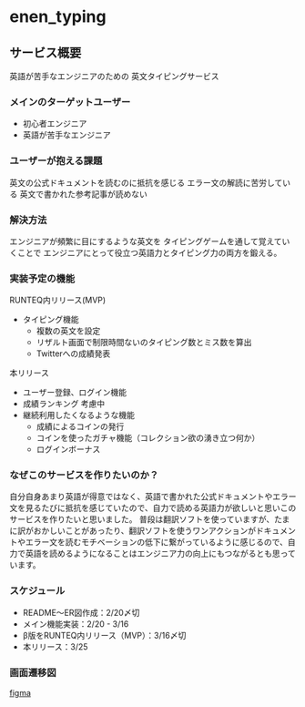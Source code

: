 # enen_typing

## サービス概要
英語が苦手なエンジニアのための
英文タイピングサービス

### メインのターゲットユーザー
- 初心者エンジニア
- 英語が苦手なエンジニア

### ユーザーが抱える課題
英文の公式ドキュメントを読むのに抵抗を感じる
エラー文の解読に苦労している
英文で書かれた参考記事が読めない

### 解決方法
エンジニアが頻繁に目にするような英文を
タイピングゲームを通して覚えていくことで
エンジニアにとって役立つ英語力とタイピング力の両方を鍛える。

### 実装予定の機能
RUNTEQ内リリース(MVP)
- タイピング機能
  - 複数の英文を設定
  - リザルト画面で制限時間ないのタイピング数とミス数を算出
  - Twitterへの成績発表

本リリース
- ユーザー登録、ログイン機能
- 成績ランキング
考慮中
- 継続利用したくなるような機能
  - 成績によるコインの発行
  - コインを使ったガチャ機能（コレクション欲の湧き立つ何か）
  - ログインボーナス

### なぜこのサービスを作りたいのか？
自分自身あまり英語が得意ではなく、英語で書かれた公式ドキュメントやエラー文を見るたびに抵抗を感じていたので、自力で読める英語力が欲しいと思いこのサービスを作りたいと思いました。
普段は翻訳ソフトを使っていますが、たまに訳がおかしいことがあったり、翻訳ソフトを使うワンアクションがドキュメントやエラー文を読むモチベーションの低下に繋がっているように感じるので、自力で英語を読めるようになることはエンジニア力の向上にもつながるとも思っています。


### スケジュール
- README〜ER図作成：2/20〆切
- メイン機能実装：2/20 - 3/16
- β版をRUNTEQ内リリース（MVP）：3/16〆切
- 本リリース：3/25

### 画面遷移図
[figma](https://www.figma.com/file/VMaKs3Fv0dHY34mWtIuxw2/%E3%82%BF%E3%82%A4%E3%83%94%E3%83%B3%E3%82%B0?node-id=0%3A1)